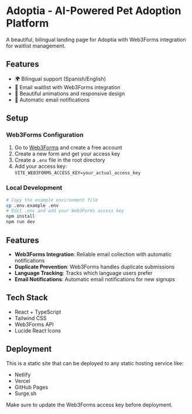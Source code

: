 # Adoptia - AI-Powered Pet Adoption Platform

A beautiful, bilingual landing page for Adoptia with Web3Forms integration for waitlist management.

## Features

- 🌍 Bilingual support (Spanish/English)
- 📧 Email waitlist with Web3Forms integration
- 🎨 Beautiful animations and responsive design
- 📨 Automatic email notifications

## Setup

### Web3Forms Configuration

1. Go to [Web3Forms](https://web3forms.com) and create a free account
2. Create a new form and get your access key
3. Create a `.env` file in the root directory
4. Add your access key: `VITE_WEB3FORMS_ACCESS_KEY=your_actual_access_key`

### Local Development

```bash
# Copy the example environment file
cp .env.example .env
# Edit .env and add your Web3Forms access key
npm install
npm run dev
```

## Features

- **Web3Forms Integration**: Reliable email collection with automatic notifications
- **Duplicate Prevention**: Web3Forms handles duplicate submissions
- **Language Tracking**: Tracks which language users prefer
- **Email Notifications**: Automatic email notifications for new signups

## Tech Stack

- React + TypeScript
- Tailwind CSS
- Web3Forms API
- Lucide React Icons

## Deployment

This is a static site that can be deployed to any static hosting service like:
- Netlify
- Vercel
- GitHub Pages
- Surge.sh

Make sure to update the Web3Forms access key before deployment.